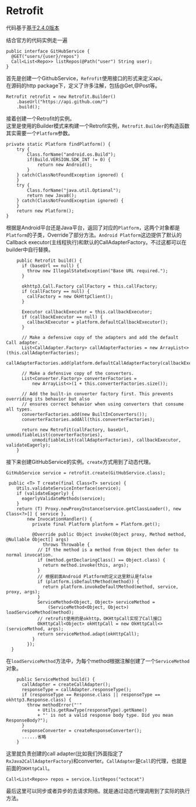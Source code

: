# Retrofit
代码基于[基于2.4.0版本](http://square.github.io/retrofit/)

结合官方的代码实例走一遍

```
public interface GitHubService {
  @GET("users/{user}/repos")
  Call<List<Repo>> listRepos(@Path("user") String user);
}
```
首先是创建一个GithubService，`Refrofit`使用接口的形式来定义api。  
在源码的http package下，定义了许多注解，包括@Get,@Post等。

```
Retrofit retrofit = new Retrofit.Builder()
    .baseUrl("https://api.github.com/")
    .build();
```
接着创建一个Retrofit的实例。  
这里是使用的Builder模式来构建一个Retrofit实例，`Retrofit.Builder`的构造函数其实需要一个`Platform`参数。

```
private static Platform findPlatform() {
	try {
		Class.forName("android.os.Build");
		if(Build.VERSION.SDK_INT != 0) {
			return new Android();
		}
	} catch(ClassNotFoundException ignored) {
	}
	try {
		Class.forName("java.util.Optional");
		return new Java8();
	} catch(ClassNotFoundException ignored) {
	}
	return new Platform();
}
```
根据是Android平台还是Java平台，返回了对应的`Platform`，这两个对象都是`Platform`的子类，Override了部分方法。`Android Platform`这边提供了默认的Callback executor(主线程执行)和默认的CallAdapterFactory。不过这都可以在builder中自行替换。

```
	public Retrofit build() {
      if (baseUrl == null) {
        throw new IllegalStateException("Base URL required.");
      }

      okhttp3.Call.Factory callFactory = this.callFactory;
      if (callFactory == null) {
        callFactory = new OkHttpClient();
      }

      Executor callbackExecutor = this.callbackExecutor;
      if (callbackExecutor == null) {
        callbackExecutor = platform.defaultCallbackExecutor();
      }

      // Make a defensive copy of the adapters and add the default Call adapter.
      List<CallAdapter.Factory> callAdapterFactories = new ArrayList<>(this.callAdapterFactories);
      callAdapterFactories.add(platform.defaultCallAdapterFactory(callbackExecutor));

      // Make a defensive copy of the converters.
      List<Converter.Factory> converterFactories =
          new ArrayList<>(1 + this.converterFactories.size());

      // Add the built-in converter factory first. This prevents overriding its behavior but also
      // ensures correct behavior when using converters that consume all types.
      converterFactories.add(new BuiltInConverters());
      converterFactories.addAll(this.converterFactories);

      return new Retrofit(callFactory, baseUrl, unmodifiableList(converterFactories),
          unmodifiableList(callAdapterFactories), callbackExecutor, validateEagerly);
    }
``` 

接下来创建GitHubService的实例。`create`方式用到了动态代理。
```
GitHubService service = retrofit.create(GitHubService.class);
```

```
 public <T> T create(final Class<T> service) {
    Utils.validateServiceInterface(service);
    if (validateEagerly) {
      eagerlyValidateMethods(service);
    }
    return (T) Proxy.newProxyInstance(service.getClassLoader(), new Class<?>[] { service },
        new InvocationHandler() {
          private final Platform platform = Platform.get();

          @Override public Object invoke(Object proxy, Method method, @Nullable Object[] args)
              throws Throwable {
            // If the method is a method from Object then defer to normal invocation.
            if (method.getDeclaringClass() == Object.class) {
              return method.invoke(this, args);
            }
            // 根据前面Android Platform的定义这里默认是false
            if (platform.isDefaultMethod(method)) {
              return platform.invokeDefaultMethod(method, service, proxy, args);
            }
            ServiceMethod<Object, Object> serviceMethod =
                (ServiceMethod<Object, Object>) loadServiceMethod(method);
            // retrofit使用的是okhttp，OKHttpCall实现了Call接口
            OkHttpCall<Object> okHttpCall = new OkHttpCall<>(serviceMethod, args);
            return serviceMethod.adapt(okHttpCall);
          }
        });
  }
```
在`loadServiceMethod`方法中，为每个method根据注解创建了一个`ServiceMethod`对象。

```
	public ServiceMethod build() {
      callAdapter = createCallAdapter();
      responseType = callAdapter.responseType();
      if (responseType == Response.class || responseType == okhttp3.Response.class) {
        throw methodError("'"
            + Utils.getRawType(responseType).getName()
            + "' is not a valid response body type. Did you mean ResponseBody?");
      }
      responseConverter = createResponseConverter();
      ......省略
    }
```
这里就负责创建的call adapter(比如我们外面指定了`RxJava2CallAdapterFactory`)和converter。`CallAdapter`是`Call`的代理，也就是前面的`OKHttpCall`。

```
Call<List<Repo>> repos = service.listRepos("octocat")
```
最后这里可以同步或者异步的去请求网络。就是通过动态代理调用到了实际的执行方法。

